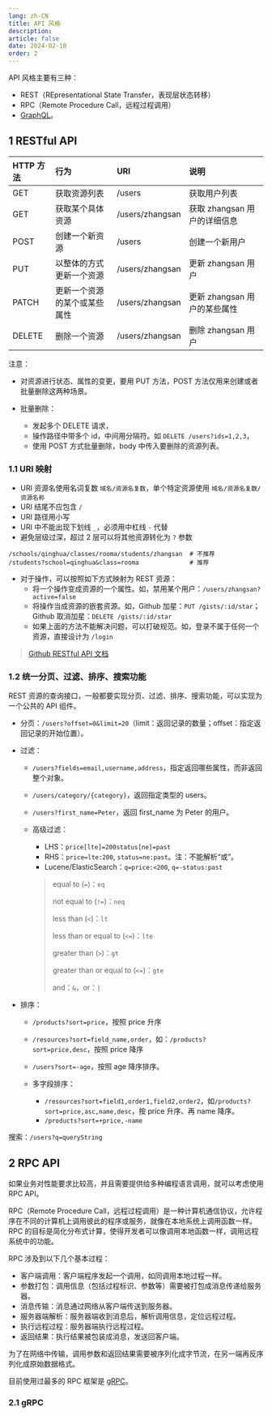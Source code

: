 ```yaml
---
lang: zh-CN
title: API 风格
description:
article: false
date: 2024-02-10
order: 2
---
```


API 风格主要有三种：

- REST（REpresentational State Transfer，表现层状态转移）
- RPC（Remote Procedure Call，远程过程调用）
- [GraphQL](https://graphql.cn/)。

## 1 RESTful API

| HTTP 方法 | 行为                         | URI             | 说明                         |
| :-------- | :--------------------------- | :-------------- | :--------------------------- |
| GET       | 获取资源列表                 | /users          | 获取用户列表                 |
| GET       | 获取某个具体资源             | /users/zhangsan | 获取 zhangsan 用户的详细信息 |
| POST      | 创建一个新资源               | /users          | 创建一个新用户               |
| PUT       | 以整体的方式更新一个资源     | /users/zhangsan | 更新 zhangsan 用户           |
| PATCH     | 更新一个资源的某个或某些属性 | /users/zhangsan | 更新 zhangsan 用户的某些属性 |
| DELETE    | 删除一个资源                 | /users/zhangsan | 删除 zhangsan 用户           |

注意：

- 对资源进行状态、属性的变更，要用 PUT 方法，POST 方法仅用来创建或者批量删除这两种场景。

- 批量删除：
  - 发起多个 DELETE 请求，
  - 操作路径中带多个 id，中间用分隔符。如 `DELETE /users?ids=1,2,3`，
  - 使用 POST 方式批量删除，body 中传入要删除的资源列表。

### 1.1 URI 映射

- URI 资源名使用名词复数 `域名/资源名复数`，单个特定资源使用 `域名/资源名复数/资源名称`
- URI 结尾不应包含 `/`
- URI 路径用小写
- URI 中不能出现下划线 `_`，必须用中杠线 `-` 代替
- 避免层级过深，超过 2 层可以将其他资源转化为 `?` 参数

```shell
/schools/qinghua/classes/rooma/students/zhangsan  # 不推荐
/students?school=qinghua&class=rooma              # 推荐
```

- 对于操作，可以按照如下方式映射为 REST 资源：
  - 将一个操作变成资源的一个属性。如，禁用某个用户：`/users/zhangsan?active=false`
  - 将操作当成资源的嵌套资源。如，Github 加星：`PUT /gists/:id/star`；Github 取消加星：`DELETE /gists/:id/star`
  - 如果上面的方法不能解决问题，可以打破规范。如，登录不属于任何一个资源，直接设计为 `/login`

> [Github RESTful API 文档](https://docs.github.com/en/rest?apiVersion=2022-11-28)

### 1.2 统一分页、过滤、排序、搜索功能

REST 资源的查询接口，一般都要实现分页、过滤、排序、搜索功能，可以实现为一个公共的 API 组件。

- 分页：`/users?offset=0&limit=20`（limit：返回记录的数量；offset：指定返回记录的开始位置）。

- 过滤：

  - `/users?fields=email,username,address`，指定返回哪些属性，而非返回整个对象。
  - `/users/category/{category}`，返回指定类型的 users。
  - `/users?first_name=Peter`，返回 first_name 为 Peter 的用户。

  - 高级过滤：

    - LHS：`price[lte]=200status[ne]=past`
    - RHS：`price=lte:200`, `status=ne:past`。注：不能解析“或”。
    - Lucene/ElasticSearch：`q=price:<200`, `q=-status:past`

    > equal to (`=`)：`eq`
    >
    > not equal to (`!=`)：`neq`
    >
    > less than (`<`)：`lt`
    >
    > less than or equal to (`<=`)：`lte`
    >
    > greater than (`>`)：`gt`
    >
    > greater than or equal to (`<=`)：`gte`
    >
    > and：`&`，or：`|`

- 排序：

  - `/products?sort=price`，按照 price 升序
  - `/resources?sort=field_name,order`，如：`/products?sort=price,desc`，按照 price 降序
  - `/users?sort=-age`，按照 age 降序排序。

  - 多字段排序：
    - `/resources?sort=field1,order1,field2,order2`，如`/products?sort=price,asc,name,desc`，按 price 升序、再 name 降序。
    - `/products?sort=+price,-name`

搜索：`/users?q=queryString`

## 2 RPC API

如果业务对性能要求比较高，并且需要提供给多种编程语言调用，就可以考虑使用 RPC API。

RPC（Remote Procedure Call，远程过程调用）是一种计算机通信协议，允许程序在不同的计算机上调用彼此的程序或服务，就像在本地系统上调用函数一样。RPC 的目标是简化分布式计算，使得开发者可以像调用本地函数一样，调用远程系统中的功能。

RPC 涉及到以下几个基本过程：

- 客户端调用：客户端程序发起一个调用，如同调用本地过程一样。
- 参数打包：调用信息（包括过程标识、参数等）需要被打包成消息传递给服务器。
- 消息传输：消息通过网络从客户端传送到服务器。
- 服务器端解析：服务器端收到消息后，解析调用信息，定位远程过程。
- 执行远程过程：服务器端执行远程过程。
- 返回结果：执行结果被包装成消息，发送回客户端。

为了在网络中传输，调用参数和返回结果需要被序列化成字节流，在另一端再反序列化成原始数据格式。

目前使用过最多的 RPC 框架是 [gRPC](https://github.com/grpc/grpc-go)。

### 2.1 gRPC
